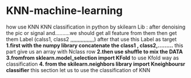 # KNN-machine-learning
how use KNN
KNN classification in python by skilearn Lib :
after denoising the pic or signal and..........we should get all feature from them
 then get them Label (calss1, class2 ,,,,,,,,,,,,,,,,)
after that use this Label as target 
**1.first with the numpy library  concatenate the class1 , class2,.........** 
this part give us an array with Nclass row 
**2.then use shuffle to mix the DATA** 
**3.fromfrom sklearn.model_selection import KFold** 
to use Kfold way as classification 
**4. from the skilearn.neighbors library import Kneighboursr classifier** 
this  section let us to use the classification of KNN
